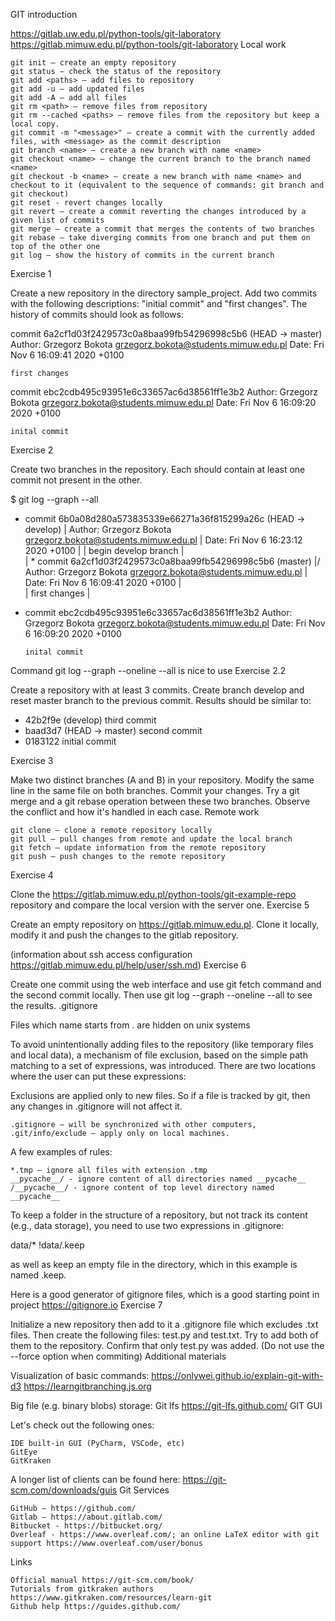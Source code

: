 GIT introduction

https://gitlab.uw.edu.pl/python-tools/git-laboratory https://gitlab.mimuw.edu.pl/python-tools/git-laboratory
Local work

    git init – create an empty repository
    git status – check the status of the repository
    git add <paths> – add files to repository
    git add -u – add updated files
    git add -A – add all files
    git rm <path> – remove files from repository
    git rm --cached <paths> – remove files from the repository but keep a local copy.
    git commit -m "<message>" – create a commit with the currently added files, with <message> as the commit description
    git branch <name> – create a new branch with name <name>
    git checkout <name> – change the current branch to the branch named <name>
    git checkout -b <name> – create a new branch with name <name> and checkout to it (equivalent to the sequence of commands: git branch and git checkout)
    git reset - revert changes locally
    git revert – create a commit reverting the changes introduced by a given list of commits
    git merge – create a commit that merges the contents of two branches
    git rebase – take diverging commits from one branch and put them on top of the other one
    git log – show the history of commits in the current branch

Exercise 1

Create a new repository in the directory sample_project. Add two commits with the following descriptions: "initial commit" and "first changes". The history of commits should look as follows:

commit 6a2cf1d03f2429573c0a8baa99fb54296998c5b6 (HEAD -> master)
Author: Grzegorz Bokota <grzegorz.bokota@students.mimuw.edu.pl>
Date:   Fri Nov 6 16:09:41 2020 +0100

    first changes

commit ebc2cdb495c93951e6c33657ac6d38561ff1e3b2
Author: Grzegorz Bokota <grzegorz.bokota@students.mimuw.edu.pl>
Date:   Fri Nov 6 16:09:20 2020 +0100

    inital commit

Exercise 2

Create two branches in the repository. Each should contain at least one commit not present in the other.

$ git log --graph --all
* commit 6b0a08d280a573835339e66271a36f815299a26c (HEAD -> develop)
| Author: Grzegorz Bokota <grzegorz.bokota@students.mimuw.edu.pl>
| Date:   Fri Nov 6 16:23:12 2020 +0100
| 
|     begin develop branch
|   
| * commit 6a2cf1d03f2429573c0a8baa99fb54296998c5b6 (master)
|/  Author: Grzegorz Bokota <grzegorz.bokota@students.mimuw.edu.pl>
|   Date:   Fri Nov 6 16:09:41 2020 +0100
|   
|       first changes
| 
* commit ebc2cdb495c93951e6c33657ac6d38561ff1e3b2
  Author: Grzegorz Bokota <grzegorz.bokota@students.mimuw.edu.pl>
  Date:   Fri Nov 6 16:09:20 2020 +0100

      inital commit

Command git log --graph --oneline --all is nice to use
Exercise 2.2

Create a repository with at least 3 commits. Create branch develop and reset master branch to the previous commit. Results should be similar to:

* 42b2f9e (develop) third commit
* baad3d7 (HEAD -> master) second commit
* 0183122 initial commit

Exercise 3

Make two distinct branches (A and B) in your repository. Modify the same line in the same file on both branches. Commit your changes. Try a git merge and a git rebase operation between these two branches. Observe the conflict and how it's handled in each case.
Remote work

    git clone – clone a remote repository locally
    git pull – pull changes from remote and update the local branch
    git fetch – update information from the remote repository
    git push – push changes to the remote repository

Exercise 4

Clone the https://gitlab.mimuw.edu.pl/python-tools/git-example-repo repository and compare the local version with the server one.
Exercise 5

Create an empty repository on https://gitlab.mimuw.edu.pl. Clone it locally, modify it and push the changes to the gitlab repository.

(information about ssh access configuration https://gitlab.mimuw.edu.pl/help/user/ssh.md)
Exercise 6

Create one commit using the web interface and use git fetch command and the second commit locally. Then use git log --graph --oneline --all to see the results.
.gitignore

Files which name starts from . are hidden on unix systems

To avoid unintentionally adding files to the repository (like temporary files and local data), a mechanism of file exclusion, based on the simple path matching to a set of expressions, was introduced. There are two locations where the user can put these expressions:

Exclusions are applied only to new files. So if a file is tracked by git, then any changes in .gitignore will not affect it.

    .gitignore – will be synchronized with other computers,
    .git/info/exclude – apply only on local machines.

A few examples of rules:

    *.tmp – ignore all files with extension .tmp
    __pycache__/ - ignore content of all directories named __pycache__
    /__pycache__/ - ignore content of top level directory named __pycache__

To keep a folder in the structure of a repository, but not track its content (e.g., data storage), you need to use two expressions in .gitignore:

data/*
!data/.keep

as well as keep an empty file in the directory, which in this example is named .keep.

Here is a good generator of gitignore files, which is a good starting point in project https://gitignore.io
Exercise 7

Initialize a new repository then add to it a .gitignore file which excludes .txt files. Then create the following files: test.py and test.txt. Try to add both of them to the repository. Confirm that only test.py was added. (Do not use the --force option when commiting)
Additional materials

Visualization of basic commands: https://onlywei.github.io/explain-git-with-d3 https://learngitbranching.js.org

Big file (e.g. binary blobs) storage: Git lfs https://git-lfs.github.com/
GIT GUI

Let's check out the following ones:

    IDE built-in GUI (PyCharm, VSCode, etc)
    GitEye
    GitKraken

A longer list of clients can be found here: https://git-scm.com/downloads/guis
Git Services

    GitHub – https://github.com/
    Gitlab – https://about.gitlab.com/
    Bitbucket - https://bitbucket.org/
    Overleaf - https://www.overleaf.com/; an online LaTeX editor with git support https://www.overleaf.com/user/bonus

Links

    Official manual https://git-scm.com/book/
    Tutorials from gitkraken authors https://www.gitkraken.com/resources/learn-git
    Github help https://guides.github.com/
